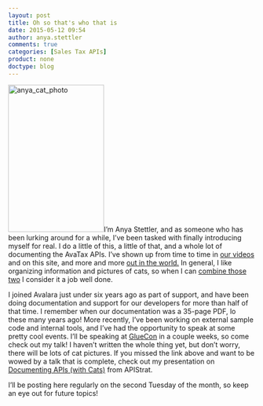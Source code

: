```yaml
---
layout: post
title: Oh so that's who that is
date: 2015-05-12 09:54
author: anya.stettler
comments: true
categories: [Sales Tax APIs]
product: none
doctype: blog
---
```

<img class="alignleft wp-image-9171 size-medium" src="http://developer.avalara.com/wp-content/uploads/2015/05/IMG_1053-195x300.jpeg" alt="anya_cat_photo" width="195" height="300" />I’m Anya Stettler, and as someone who has been lurking around for a while, I’ve been tasked with finally introducing myself for real. I do a little of this, a little of that, and a whole lot of documenting the AvaTax APIs. I’ve shown up from time to time in <a href="https://www.youtube.com/watch?v=BJW_RxRlX4E">our videos</a> and on this site, and more and more <a href="http://developer.avalara.com/blog/2014/09/25/documenting-apis-with-cats-by-anya-stettler">out in the world.</a> In general, I like organizing information and pictures of cats, so when I can <a href="https://www.youtube.com/watch?v=UuFFiyqHs9Q">combine those two</a> I consider it a job well done.

I joined Avalara just under six years ago as part of support, and have been doing documentation and support for our developers for more than half of that time. I remember when our documentation was a 35-page PDF, lo these many years ago! More recently, I’ve been working on external sample code and internal tools, and I’ve had the opportunity to speak at some pretty cool events. I’ll be speaking at <a href="http://gluecon.com/">GlueCon</a> in a couple weeks, so come check out my talk! I haven’t written the whole thing yet, but don’t worry, there will be lots of cat pictures. If you missed the link above and want to be wowed by a talk that is complete, check out my presentation on <a href="https://www.youtube.com/watch?v=UuFFiyqHs9Q">Documenting APIs (with Cats)</a> from APIStrat.

I’ll be posting here regularly on the second Tuesday of the month, so keep an eye out for future topics!
